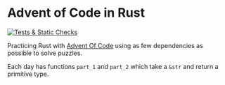 # Advent of Code in Rust

[![Tests & Static Checks](https://github.com/arminnh/advent_of_code/actions/workflows/ci.yml/badge.svg)](https://github.com/arminnh/advent_of_code/actions/workflows/ci.yml)

Practicing Rust with [Advent Of Code](https://www.adventofcode.com) using as few dependencies as possible to solve puzzles.

Each day has functions `part_1` and `part_2` which take a `&str` and return a primitive type.
